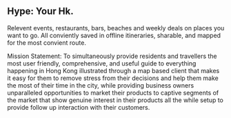 ## Hype: Your Hk.

Relevent events, restaurants, bars, beaches and weekly deals on places you want to go.  All conviently saved in offline itineraries, sharable, and mapped for the most convient route.


Mission Statement:  To simultaneously provide residents and travellers the most user friendly, comprehensive, and useful guide to everything happening in Hong Kong illustrated through a map based client that makes it easy for them to remove stress from their decisions and help them make the most of their time in the city, while providing business owners unparalleled opportunities to market their products to captive segments of the market that show genuine interest in their products all the while setup to provide follow up interaction with their customers.